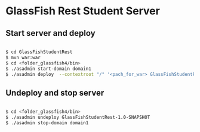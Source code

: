 # GlassFish Rest Student Server

## Start server and deploy

```sh

$ cd GlassFishStudentRest
$ mvn war:war
$ cd <folder_glassfish4/bin>
$ ./asadmin start-domain domain1
$ ./asadmin deploy  --contextroot "/" '<pach_for_war> GlassFishStudentRest-1.0-SNAPSHOT.war'

```
## Undeploy and stop server

```sh

$ cd <folder_glassfish4/bin>
$ ./asadmin undeploy GlassFishStudentRest-1.0-SNAPSHOT   
$ ./asadmin stop-domain domain1

```
